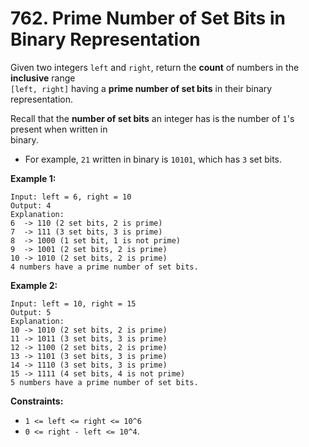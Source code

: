 # 762. Prime Number of Set Bits in Binary Representation

Given two integers `left` and `right`, return the **count** of numbers in the **inclusive** range  
`[left, right]` having a **prime number of set bits** in their binary representation.

Recall that the **number of set bits** an integer has is the number of `1`'s present when written in  
binary.

- For example, `21` written in binary is `10101`, which has `3` set bits.

**Example 1:**

    Input: left = 6, right = 10
    Output: 4
    Explanation:
    6  -> 110 (2 set bits, 2 is prime)
    7  -> 111 (3 set bits, 3 is prime)
    8  -> 1000 (1 set bit, 1 is not prime)
    9  -> 1001 (2 set bits, 2 is prime)
    10 -> 1010 (2 set bits, 2 is prime)
    4 numbers have a prime number of set bits.

**Example 2:**

    Input: left = 10, right = 15
    Output: 5
    Explanation:
    10 -> 1010 (2 set bits, 2 is prime)
    11 -> 1011 (3 set bits, 3 is prime)
    12 -> 1100 (2 set bits, 2 is prime)
    13 -> 1101 (3 set bits, 3 is prime)
    14 -> 1110 (3 set bits, 3 is prime)
    15 -> 1111 (4 set bits, 4 is not prime)
    5 numbers have a prime number of set bits.

**Constraints:**

- `1 <= left <= right <= 10^6`
- `0 <= right - left <= 10^4`.
